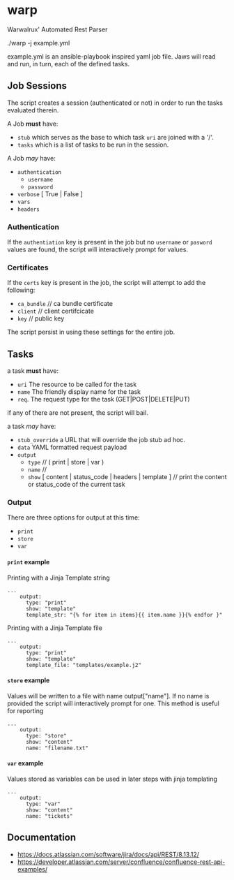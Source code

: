 # warp
Warwalrux' Automated Rest Parser

./warp -j example.yml

example.yml is an ansible-playbook inspired yaml job file. Jaws will read and run, in turn, each of the defined tasks.

## Job Sessions

The script creates a session (authenticated or not) in order to run the tasks evaluated therein.

A Job **must** have:
* `stub` which serves as the base to which task `uri` are joined with a '/'.
* `tasks` which is a list of tasks to be run in the session.

A Job _may_ have:
* `authentication`
  * `username`
  * `password`
* `verbose` [ True | False ]
* `vars`
* `headers`

### Authentication

If the `authentiation` key is present in the job but no `username` or `pasword` values are found, the script will interactively prompt for values.


### Certificates

If the `certs` key is present in the job, the script will attempt to add the following:
* `ca_bundle`   // ca bundle certificate
* `client`      // client certifcicate
* `key`         // public key

The script persist in using these settings for the entire job.

## Tasks

a task **must** have:
* `uri`
    The resource to be called for the task
* `name`
    The friendly display name for the task
* `req`. 
    The request type for the task (GET|POST|DELETE|PUT)

if any of there are not present, the script will bail.

a task _may_ have:
* `stub_override`
    a URL that will override the job stub ad hoc.
* `data`
    YAML formatted request payload
* `output`
  * `type` // ( print | store | var )
  * `name` // 
  * `show` [ content | status_code | headers | template ] // print the content or status_code of the current task

### Output

There are three options for output at this time:
* `print`
* `store`
* `var`

#### `print` example

Printing with a Jinja Template string
```
...
    output:
      type: "print"
      show: "template"
      template_str: "{% for item in items}{{ item.name }}{% endfor }"
```

Printing with a Jinja Template file
```
...
    output:
      type: "print"
      show: "template"
      template_file: "templates/example.j2"
```

#### `store` example
Values will be written to a file with name output["name"]. If no name is provided the script will interactively prompt for one. This method is useful for reporting
```
...
    output:
      type: "store"
      show: "content"
      name: "filename.txt"
```

#### `var` example

Values stored as variables can be used in later steps with jinja templating
```
...
    output:
      type: "var"
      show: "content"
      name: "tickets"
```


## Documentation

* https://docs.atlassian.com/software/jira/docs/api/REST/8.13.12/
* https://developer.atlassian.com/server/confluence/confluence-rest-api-examples/
